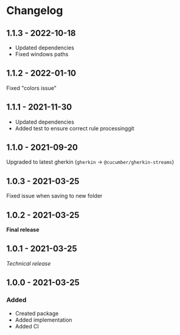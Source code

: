 # Changelog

## 1.1.3 - 2022-10-18

- Updated dependencies
- Fixed windows paths

## 1.1.2 - 2022-01-10

Fixed "colors issue"

## 1.1.1 - 2021-11-30

 - Updated dependencies
 - Added test to ensure correct rule processinggit 

## 1.1.0 - 2021-09-20

Upgraded to latest gherkin (`gherkin` -> `@cucumber/gherkin-streams`)

## 1.0.3 - 2021-03-25

Fixed issue when saving to new folder

## 1.0.2 - 2021-03-25

**Final release**

## 1.0.1 - 2021-03-25

_Technical release_

## 1.0.0 - 2021-03-25

### Added

* Created package
* Added implementation
* Added CI
